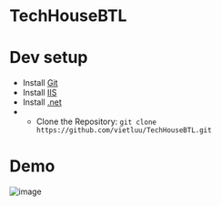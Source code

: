 # TechHouseBTL

# Dev setup
* Install [Git](http://www.git-scm.com/)
* Install [IIS](https://www.iis.net/downloads)
* Install [.net](https://dotnet.microsoft.com/en-us/download)
* * Clone the Repository: `git clone https://github.com/vietluu/TechHouseBTL.git`

# Demo

![image](https://github.com/vietluu/TechHouseBTL/assets/74524082/cd33f227-4bbd-41be-b1c3-37e00d6ff6b1)

